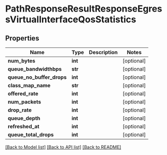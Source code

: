 # PathResponseResultResponseEgressVirtualInterfaceQosStatistics

## Properties
Name | Type | Description | Notes
------------ | ------------- | ------------- | -------------
**num_bytes** | **int** |  | [optional] 
**queue_bandwidthbps** | **str** |  | [optional] 
**queue_no_buffer_drops** | **int** |  | [optional] 
**class_map_name** | **str** |  | [optional] 
**offered_rate** | **int** |  | [optional] 
**num_packets** | **int** |  | [optional] 
**drop_rate** | **int** |  | [optional] 
**queue_depth** | **int** |  | [optional] 
**refreshed_at** | **int** |  | [optional] 
**queue_total_drops** | **int** |  | [optional] 

[[Back to Model list]](../README.md#documentation-for-models) [[Back to API list]](../README.md#documentation-for-api-endpoints) [[Back to README]](../README.md)


